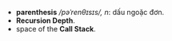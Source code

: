 - **parenthesis** */pəˈrenθɪsɪs/, n*: dấu ngoặc đơn.
- **Recursion Depth**.
-  space of the **Call Stack**.
